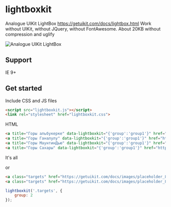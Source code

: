 # lightboxkit
Analogue UIKit LightBox https://getuikit.com/docs/lightbox.html Work without UIKit, without JQuery, without FontAwesome. About 20KB without compression and uglify

![Analogue UIKit LightBox](https://raw.github.com/xdan/lightboxkit/master/screen.jpg)

## Support
IE 9+

## Get started

Include CSS and JS files 

```html
<script src="lightboxkit.js"></script>
<link rel="stylesheet" href="lightboxkit.css">
```
HTML

```html
<a title="Горы альбукерке" data-lightboxkit="{'group':'group1'}" href="https://getuikit.com/docs/images/placeholder_800x600_1.jpg?timestamp=111"><img style="width:300px;" src="https://getuikit.com/docs/images/placeholder_800x600_1.jpg" alt=""></a>
<a title="Горы Ганалулу" data-lightboxkit="{'group':'group1'}" href="https://getuikit.com/docs/images/placeholder_800x600_2.jpg?timestamp=111"><img style="width:300px;" src="https://getuikit.com/docs/images/placeholder_800x600_2.jpg" alt=""></a>
<a title="Горы МаунтинДью" data-lightboxkit="{'group':'group1'}" href="https://getuikit.com/docs/images/placeholder_800x600_3.jpg?timestamp=111"><img style="width:300px;" src="https://getuikit.com/docs/images/placeholder_800x600_3.jpg" alt=""></a>
<a title="Горы Сахары" data-lightboxkit="{'group':'group1'}" href="https://getuikit.com/docs/images/placeholder_800x600_4.jpg?timestamp=111"><img style="width:300px;" src="https://getuikit.com/docs/images/placeholder_800x600_4.jpg" alt=""></a>
```

It's all

or
```html
<a class="targets" href="https://getuikit.com/docs/images/placeholder_800x600_1.jpg?timestamp=111"><img style="width:300px;" src="https://getuikit.com/docs/images/placeholder_800x600_1.jpg" alt=""></a>
<a class="targets" href="https://getuikit.com/docs/images/placeholder_800x600_2.jpg?timestamp=111"><img style="width:300px;" src="https://getuikit.com/docs/images/placeholder_800x600_2.jpg" alt=""></a>
```
```javascript
lightboxkit('.targets', {
    group: 2
});
```